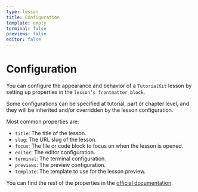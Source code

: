 ```yaml
---
type: lesson
title: Configuration
template: empty
terminal: false
previews: false
editor: false
---
```


# Configuration

You can configure the appearance and behavior of a `TutorialKit` lesson by setting up properties in the `lesson’s frontmatter block`.

Some configurations can be specified at tutorial, part or chapter level, and they will be inherited and/or overridden by the lesson configuration.

Most common properties are:

- `title`: The title of the lesson.
- `slug`: The URL slug of the lesson.
- `focus`: The file or code block to focus on when the lesson is opened.
- `editor`: The editor configuration.
- `terminal`: The terminal configuration.
- `previews`: The preview configuration.
- `template`: The template to use for the lesson preview.

You can find the rest of the properties in the [official documentation](https://tutorialkit.dev/reference/configuration/).
